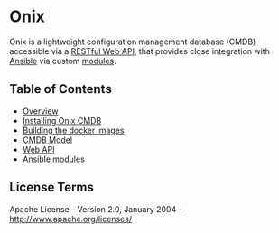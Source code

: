 # Onix 

Onix is a lightweight configuration management database (CMDB) accessible via a [RESTful Web API](./docs/wapi.md), that provides close integration with [Ansible](https://www.ansible.com) via custom [modules](./docs/ansible.md).

<a name="toc"></a>
## Table of Contents

- [Overview](./docs/overview.md)
- [Installing Onix CMDB](./docs/installation.md)
- [Building the docker images](./docs/building_images.md)
- [CMDB Model](./docs/model.md)
- [Web API](./docs/wapi.md)
- [Ansible modules](./docs/ansible.md)


## License Terms

Apache License - Version 2.0, January 2004 - http://www.apache.org/licenses/